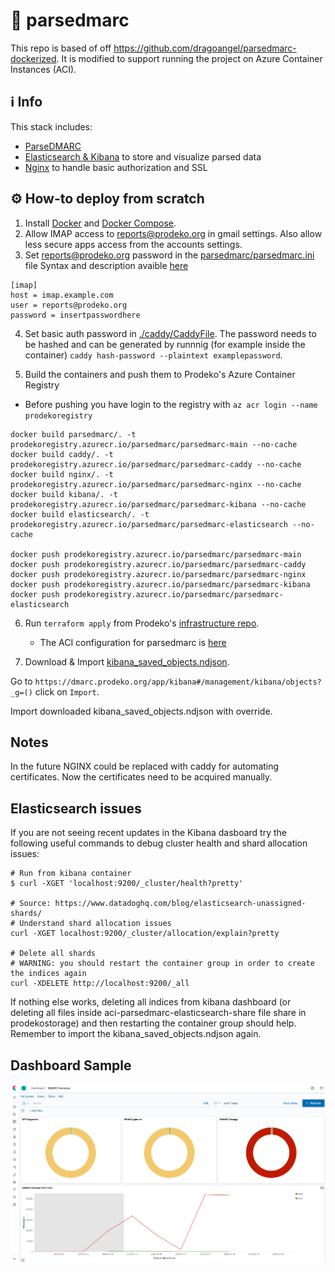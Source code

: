 # :e-mail: parsedmarc

This repo is based of off https://github.com/dragoangel/parsedmarc-dockerized. It is modified to support running the project on Azure Container Instances (ACI).

## :information_source: Info

This stack includes:

- [ParseDMARC](https://domainaware.github.io/parsedmarc/)
- [Elasticsearch & Kibana](https://www.elastic.co/guide/index.html) to store and visualize parsed data
- [Nginx](https://docs.nginx.com/) to handle basic authorization and SSL

## :gear: How-to deploy from scratch

1. Install [Docker](https://docs.docker.com/install/) and [Docker Compose](https://docs.docker.com/compose/install/).
2. Allow IMAP access to reports@prodeko.org in gmail settings. Also allow less secure apps access from the accounts settings.
3. Set reports@prodeko.org password in the [parsedmarc/parsedmarc.ini](./parsedmarc/parsedmarc.ini) file
   Syntax and description avaible [here](https://domainaware.github.io/parsedmarc/index.html#configuration-file)

```
[imap]
host = imap.example.com
user = reports@prodeko.org
password = insertpasswordhere
```

4. Set basic auth password in [./caddy/CaddyFile](./caddy/CaddyFile). The password needs to be hashed and can be generated by runnnig (for example inside the container) `caddy hash-password --plaintext examplepassword`.

5. Build the containers and push them to Prodeko's Azure Container Registry

- Before pushing you have login to the registry with `az acr login --name prodekoregistry`

```
docker build parsedmarc/. -t prodekoregistry.azurecr.io/parsedmarc/parsedmarc-main --no-cache
docker build caddy/. -t prodekoregistry.azurecr.io/parsedmarc/parsedmarc-caddy --no-cache
docker build nginx/. -t prodekoregistry.azurecr.io/parsedmarc/parsedmarc-nginx --no-cache
docker build kibana/. -t prodekoregistry.azurecr.io/parsedmarc/parsedmarc-kibana --no-cache
docker build elasticsearch/. -t prodekoregistry.azurecr.io/parsedmarc/parsedmarc-elasticsearch --no-cache

docker push prodekoregistry.azurecr.io/parsedmarc/parsedmarc-main
docker push prodekoregistry.azurecr.io/parsedmarc/parsedmarc-caddy
docker push prodekoregistry.azurecr.io/parsedmarc/parsedmarc-nginx
docker push prodekoregistry.azurecr.io/parsedmarc/parsedmarc-kibana
docker push prodekoregistry.azurecr.io/parsedmarc/parsedmarc-elasticsearch
```

6. Run `terraform apply` from Prodeko's [infrastructure repo](https://github.com/Prodeko/infrastructure).

   - The ACI configuration for parsedmarc is [here](https://github.com/Prodeko/infrastructure/tree/master/modules/containers/parsedmarc)

7. Download & Import [kibana_saved_objects.ndjson](https://raw.githubusercontent.com/domainaware/parsedmarc/master/kibana/export.ndjson).

Go to `https://dmarc.prodeko.org/app/kibana#/management/kibana/objects?_g=()` click on `Import`.

Import downloaded kibana_saved_objects.ndjson with override.

## Notes

In the future NGINX could be replaced with caddy for automating certificates. Now the certificates need to be acquired manually.

## Elasticsearch issues

If you are not seeing recent updates in the Kibana dasboard try the following useful commands to debug cluster health and shard allocation issues:

```
# Run from kibana container
$ curl -XGET 'localhost:9200/_cluster/health?pretty'

# Source: https://www.datadoghq.com/blog/elasticsearch-unassigned-shards/
# Understand shard allocation issues
curl -XGET localhost:9200/_cluster/allocation/explain?pretty

# Delete all shards
# WARNING: you should restart the container group in order to create the indices again
curl -XDELETE http://localhost:9200/_all
```

If nothing else works, deleting all indices from kibana dashboard (or deleting all files inside aci-parsedmarc-elasticsearch-share file share in prodekostorage) and then restarting the container group should help. Remember to import the kibana_saved_objects.ndjson again.

## Dashboard Sample

![ParceDMARC-Sample](./ParceDMARC-Sample.png)
